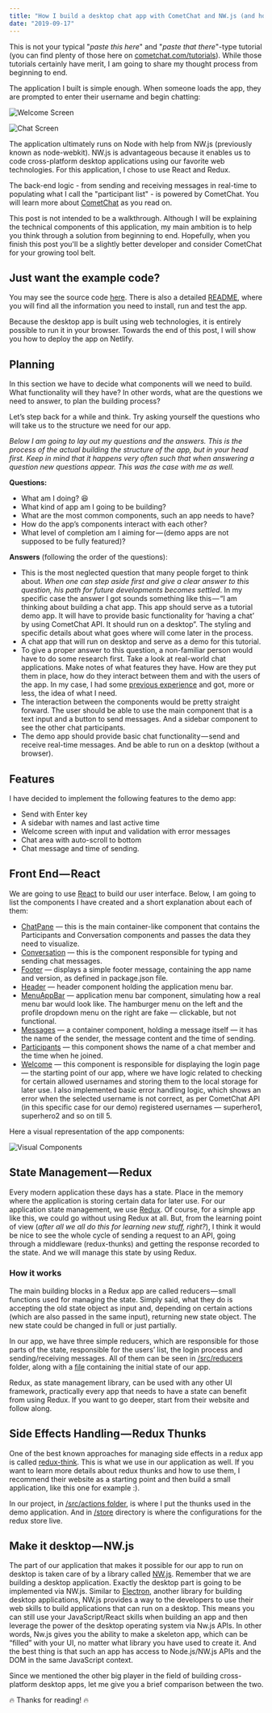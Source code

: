 ```yaml
---
title: "How I build a desktop chat app with CometChat and NW.js (and how you can too)"
date: "2019-09-17"
---
```


This is not your typical "_paste this here_" and "_paste that there_"-type tutorial (you can find plenty of those here on [cometchat.com/tutorials](https://www.cometchat.com/tutorials/desktop-chat-app-tutorial/https//cometchat.com/tutorials)). While those tutorials certainly have merit, I am going to share my thought process from beginning to end.

The application I built is simple enough. When someone loads the app, they are prompted to enter their username and begin chatting:

![Welcome Screen](./welcome-screen.png)

![Chat Screen](./chat-screen.png)

The application ultimately runs on Node with help from NW.js (previously known as node-webkit). NW.js is advantageous because it enables us to code cross-platform desktop applications using our favorite web technologies. For this application, I chose to use React and Redux.

The back-end logic - from sending and receiving messages in real-time to populating what I call the "participant list" - is powered by CometChat. You will learn more about [CometChat](https://cometchat.com/pro) as you read on.

This post is not intended to be a walkthrough. Although I will be explaining the technical components of this application, my main ambition is to help you think through a solution from beginning to end. Hopefully, when you finish this post you'll be a slightly better developer and consider CometChat for your growing tool belt.

## Just want the example code?
You may see the source code [here](https://github.com/mihailgaberov/desktop-chat-nw). There is also a detailed [README](https://github.com/mihailgaberov/desktop-chat-nw/blob/master/README.md), where you will find all the information you need to install, run and test the app.

Because the desktop app is built using web technologies, it is entirely possible to run it in your browser. Towards the end of this post, I will show you how to deploy the app on Netlify.

## Planning
In this section we have to decide what components will we need to build. What functionality will they have? In other words, what are the questions we need to answer, to plan the building process?

Let’s step back for a while and think. Try asking yourself the questions who will take us to the structure we need for our app.

_Below I am going to lay out my questions and the answers. This is the process of the actual building the structure of the app, but in your head first. Keep in mind that it happens very often such that when answering a question new questions appear. This was the case with me as well._

__Questions:__

- What am I doing? 😆
- What kind of app am I going to be building?
- What are the most common components, such an app needs to have?
- How do the app’s components interact with each other?
- What level of completion am I aiming for — (demo apps are not supposed to be fully featured)?


__Answers__ (following the order of the questions):

- This is the most neglected question that many people forget to think about. _When one can step aside first and give a clear answer to this question, his path for future developments becomes settled_. In my specific case the answer I got sounds something like this — “I am thinking about building a chat app. This app should serve as a tutorial demo app. It will have to provide basic functionality for ‘having a chat’ by using CometChat API. It should run on a desktop”. The styling and specific details about what goes where will come later in the process.
- A chat app that will run on desktop and serve as a demo for this tutorial.
- To give a proper answer to this question, a non-familiar person would have to do some research first. Take a look at real-world chat applications. Make notes of what features they have. How are they put them in place, how do they interact between them and with the users of the app. In my case, I had some [previous experience](https://mihail-gaberov.eu/how-i-build-chat-app-with-react-and-typescript-part1/) and got, more or less, the idea of what I need.
- The interaction between the components would be pretty straight forward. The user should be able to use the main component that is a text input and a button to send messages. And a sidebar component to see the other chat participants.
- The demo app should provide basic chat functionality — send and receive real-time messages. And be able to run on a desktop (without a browser).

## Features
I have decided to implement the following features to the demo app:

- Send with Enter key
- A sidebar with names and last active time
- Welcome screen with input and validation with error messages
- Chat area with auto-scroll to bottom
- Chat message and time of sending.

## Front End — React
We are going to use [React](https://reactjs.org/) to build our user interface. Below, I am going to list the components I have created and a short explanation about each of them:

- [ChatPane](https://github.com/mihailgaberov/desktop-chat-nw/tree/master/src/components/ChatPane) — this is the main container-like component that contains the Participants and Conversation components and passes the data they need to visualize.
- [Conversation](https://github.com/mihailgaberov/desktop-chat-nw/blob/master/src/components/Conversation/Conversation.jsx) — this is the component responsible for typing and sending chat messages.
- [Footer](https://github.com/mihailgaberov/desktop-chat-nw/blob/master/src/components/Footer/Footer.jsx) — displays a simple footer message, containing the app name and version, as defined in package.json file.
- [Header](https://github.com/mihailgaberov/desktop-chat-nw/blob/master/src/components/Header/Header.jsx) — header component holding the application menu bar.
- [MenuAppBar](https://github.com/mihailgaberov/desktop-chat-nw/blob/master/src/components/MenuAppBar/MenuAppBar.jsx) — application menu bar component, simulating how a real menu bar would look like. The hamburger menu on the left and the profile dropdown menu on the right are fake — clickable, but not functional.
- [Messages](https://github.com/mihailgaberov/desktop-chat-nw/blob/master/src/components/Messages/Messages.jsx) — a container component, holding a message itself — it has the name of the sender, the message content and the time of sending.
- [Participants](https://github.com/mihailgaberov/desktop-chat-nw/tree/master/src/components/Participants) — this component shows the name of a chat member and the time when he joined.
- [Welcome](https://github.com/mihailgaberov/desktop-chat-nw/tree/master/src/components/Welcome) — this component is responsible for displaying the login page — the starting point of our app, where we have logic related to checking for certain allowed usernames and storing them to the local storage for later use. I also implemented basic error handling logic, which shows an error when the selected username is not correct, as per CometChat API (in this specific case for our demo) registered usernames — superhero1, superhero2 and so on till 5.


Here a visual representation of the app components:

![Visual Components](./chat-app-components.png)

## State Management — Redux
Every modern application these days has a state. Place in the memory where the application is storing certain data for later use. For our application state management, we use [Redux](https://redux.js.org/). Of course, for a simple app like this, we could go without using Redux at all. But, from the learning point of view (_after all we all do this for learning new stuff, right?_), I think it would be nice to see the whole cycle of sending a request to an API, going through a middleware (redux-thunks) and getting the response recorded to the state. And we will manage this state by using Redux.

### How it works
The main building blocks in a Redux app are called reducers — small functions used for managing the state. Simply said, what they do is accepting the old state object as input and, depending on certain actions (which are also passed in the same input), returning new state object. The new state could be changed in full or just partially.

In our app, we have three simple reducers, which are responsible for those parts of the state, responsible for the users’ list, the login process and sending/receiving messages. All of them can be seen in [/src/reducers](https://github.com/mihailgaberov/desktop-chat-nw/tree/master/src/reducers) folder, along with a [file](https://github.com/mihailgaberov/desktop-chat-nw/blob/master/src/reducers/initialState.js) containing the initial state of our app.

Redux, as state management library, can be used with any other UI framework, practically every app that needs to have a state can benefit from using Redux. If you want to go deeper, start from their website and follow along.

## Side Effects Handling — Redux Thunks
One of the best known approaches for managing side effects in a redux app is called [redux-think](https://github.com/reduxjs/redux-thunk). This is what we use in our application as well. If you want to learn more details about redux thunks and how to use them, I recommend their website as a starting point and then build a small application, like this one for example :).

In our project, in [/src/actions folder](https://github.com/mihailgaberov/desktop-chat-nw/tree/master/src/actions), is where I put the thunks used in the demo application. And in [/store](https://github.com/mihailgaberov/desktop-chat-nw/tree/master/src/store) directory is where the configurations for the redux store live.

## Make it desktop — NW.js
The part of our application that makes it possible for our app to run on desktop is taken care of by a library called [NW.js](https://nwjs.io/). Remember that we are building a desktop application. Exactly the desktop part is going to be implemented via NW.js. Similar to [Electron](https://electronjs.org/), another library for building desktop applications, NW.js provides a way to the developers to use their web skills to build applications that can run on a desktop. This means you can still use your JavaScript/React skills when building an app and then leverage the power of the desktop operating system via Nw.js APIs. In other words, Nw.js gives you the ability to make a skeleton app, which can be “filled” with your UI, no matter what library you have used to create it. And the best thing is that such an app has access to Node.js/NW.js APIs and the DOM in the same JavaScript context.

Since we mentioned the other big player in the field of building cross-platform desktop apps, let me give you a brief comparison between the two.



🔥 Thanks for reading! 🔥
